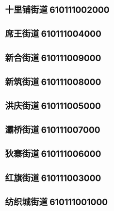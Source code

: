 # 十里铺街道 610111002000
# 席王街道 610111004000
# 新合街道 610111009000
# 新筑街道 610111008000
# 洪庆街道 610111005000
# 灞桥街道 610111007000
# 狄寨街道 610111006000
# 红旗街道 610111003000
# 纺织城街道 610111001000
